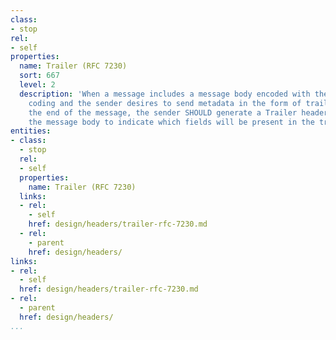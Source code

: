 ```yaml
---
class:
- stop
rel:
- self
properties:
  name: Trailer (RFC 7230)
  sort: 667
  level: 2
  description: 'When a message includes a message body encoded with the chunked transfer
    coding and the sender desires to send metadata in the form of trailer fields at
    the end of the message, the sender SHOULD generate a Trailer header field before
    the message body to indicate which fields will be present in the trailers. '
entities:
- class:
  - stop
  rel:
  - self
  properties:
    name: Trailer (RFC 7230)
  links:
  - rel:
    - self
    href: design/headers/trailer-rfc-7230.md
  - rel:
    - parent
    href: design/headers/
links:
- rel:
  - self
  href: design/headers/trailer-rfc-7230.md
- rel:
  - parent
  href: design/headers/
...
```

